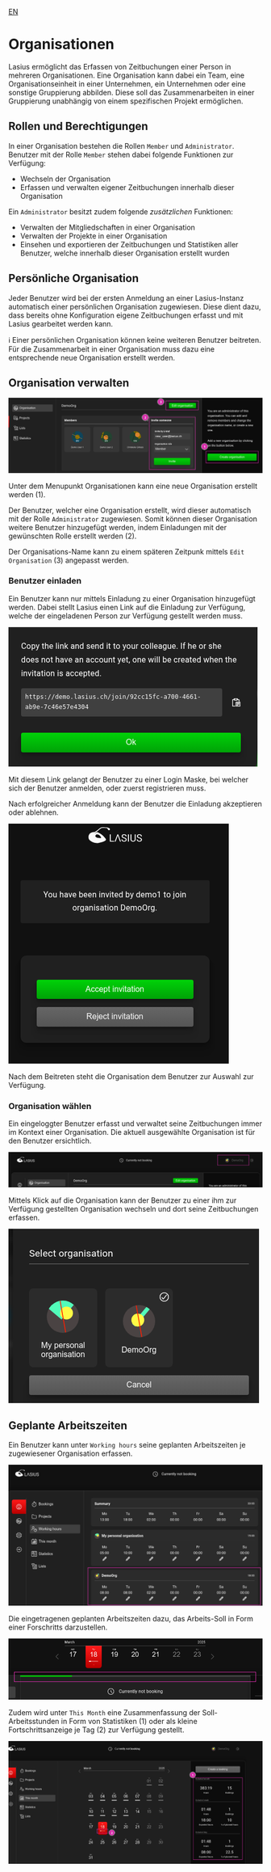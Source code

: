 [EN](Organizations.md)

# Organisationen
Lasius ermöglicht das Erfassen von Zeitbuchungen einer Person in mehreren Organisationen. Eine Organisation kann dabei ein Team, eine Organisationseinheit in einer Unternehmen, ein Unternehmen oder eine sonstige Gruppierung abbilden. Diese soll das Zusammenarbeiten in einer Gruppierung unabhängig von einem spezifischen Projekt ermöglichen.

## Rollen und Berechtigungen
In einer Organisation bestehen die Rollen `Member` und `Administrator`. Benutzer mit der Rolle `Member` stehen dabei folgende Funktionen zur Verfügung:

- Wechseln der Organisation
- Erfassen und verwalten eigener Zeitbuchungen innerhalb dieser Organisation

Ein `Administrator` besitzt zudem folgende *zusätzlichen* Funktionen:

- Verwalten der Mitgliedschaften in einer Organisation
- Verwalten der Projekte in einer Organisation
- Einsehen und exportieren der Zeitbuchungen und Statistiken aller Benutzer, welche innerhalb dieser Organisation erstellt wurden

## Persönliche Organisation
Jeder Benutzer wird bei der ersten Anmeldung an einer Lasius-Instanz automatisch einer persönlichen Organisation zugewiesen. Diese dient dazu, dass bereits ohne Konfiguration eigene Zeitbuchungen erfasst und mit Lasius gearbeitet werden kann.

ℹ️ Einer persönlichen Organisation können keine weiteren Benutzer beitreten. Für die Zusammenarbeit in einer Organisation muss dazu eine entsprechende neue Organisation erstellt werden.

## Organisation verwalten
![Organisation verwalten](images/Lasius_Org_Manage.png)

Unter dem Menupunkt Organisationen kann eine neue Organisation erstellt werden (1).

Der Benutzer, welcher eine Organisation erstellt, wird dieser automatisch mit der Rolle `Administrator` zugewiesen. Somit können dieser Organisation weitere Benutzer hinzugefügt werden, indem Einladungen mit der gewünschten Rolle erstellt werden (2). 

Der Organisations-Name kann zu einem späteren Zeitpunk mittels `Edit Organisation` (3) angepasst werden.

### Benutzer einladen
Ein Benutzer kann nur mittels Einladung zu einer Organisation hinzugefügt werden. Dabei stellt Lasius einen Link auf die Einladung zur Verfügung, welche der eingeladenen Person zur Verfügung gestellt werden muss.

![Einladungslink](images/Lasius_Org_Invitation_Link.png)

Mit diesem Link gelangt der Benutzer zu einer Login Maske, bei welcher sich der Benutzer anmelden, oder zuerst registrieren muss.

Nach erfolgreicher Anmeldung kann der Benutzer die Einladung akzeptieren oder ablehnen.

![Einladung akzeptieren](images/Lasius_Org_Join.png)

Nach dem Beitreten steht die Organisation dem Benutzer zur Auswahl zur Verfügung.

### Organisation wählen
Ein eingeloggter Benutzer erfasst und verwaltet seine Zeitbuchungen immer im Kontext einer Organisation. Die aktuell ausgewählte Organisation ist für den Benutzer ersichtlich. 

![Aktuelle Organisation](images/Lasius_Org_Current.png)

Mittels Klick auf die Organisation kann der Benutzer zu einer ihm zur Verfügung gestellten Organisation wechseln und dort seine Zeitbuchungen erfassen.

![Organisation wechseln](images/Lasius_Org_Switch.png)

## Geplante Arbeitszeiten
Ein Benutzer kann unter `Working hours` seine geplanten Arbeitszeiten je zugewiesener Organisation erfassen.

![Geplante Arbeitszeiten](Lasius_Org_Workinghours.png)

Die eingetragenen geplanten Arbeitszeiten dazu, das Arbeits-Soll in Form einer Forschritts darzustellen.

![Aktueller Fortschritt](images/Lasius_TimeBooking_Current_Progress.png)

Zudem wird unter `This Month` eine Zusammenfassung der Soll-Arbeitsstunden in Form von Statistiken (1) oder als kleine Fortschrittsanzeige je Tag (2) zur Verfügung gestellt.

![alt text](images/Lasius_TimeBooking_This_Month.png)